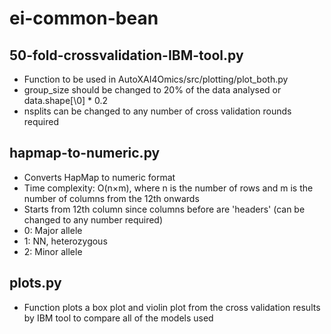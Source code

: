# ei-common-bean

## 50-fold-crossvalidation-IBM-tool.py
- Function to be used in AutoXAI4Omics/src/plotting/plot_both.py
- group_size should be changed to 20% of the data analysed or data.shape[\0\] * 0.2
- nsplits can be changed to any number of cross validation rounds required

## hapmap-to-numeric.py
- Converts HapMap to numeric format
- Time complexity: O(n×m), where n is the number of rows and m is the number of columns from the 12th onwards
- Starts from 12th column since columns before are 'headers' (can be changed to any number required)
- 0: Major allele
- 1: NN, heterozygous
- 2: Minor allele

## plots.py
- Function plots a box plot and violin plot from the cross validation results by IBM tool to compare all of the models used
